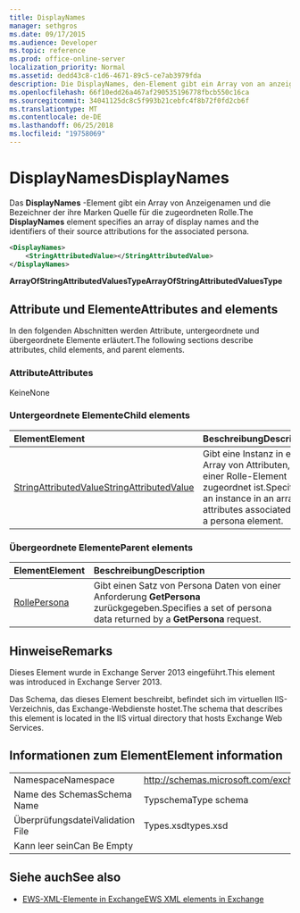 ```yaml
---
title: DisplayNames
manager: sethgros
ms.date: 09/17/2015
ms.audience: Developer
ms.topic: reference
ms.prod: office-online-server
localization_priority: Normal
ms.assetid: dedd43c8-c1d6-4671-89c5-ce7ab3979fda
description: Die DisplayNames, den-Element gibt ein Array von an anzeigen Namen und die Bezeichner der ihre Marken Quelle für die zugeordneten Rolle.
ms.openlocfilehash: 66f10edd26a467af290535196778fbcb550c16ca
ms.sourcegitcommit: 34041125dc8c5f993b21cebfc4f8b72f0fd2cb6f
ms.translationtype: MT
ms.contentlocale: de-DE
ms.lasthandoff: 06/25/2018
ms.locfileid: "19758069"
---
```

# <a name="displaynames"></a><span data-ttu-id="44b5c-103">DisplayNames</span><span class="sxs-lookup"><span data-stu-id="44b5c-103">DisplayNames</span></span>

<span data-ttu-id="44b5c-104">Das **DisplayNames** -Element gibt ein Array von Anzeigenamen und die Bezeichner der ihre Marken Quelle für die zugeordneten Rolle.</span><span class="sxs-lookup"><span data-stu-id="44b5c-104">The **DisplayNames** element specifies an array of display names and the identifiers of their source attributions for the associated persona.</span></span> 
  
```xml
<DisplayNames>
    <StringAttributedValue></StringAttributedValue>
</DisplayNames>
```

 <span data-ttu-id="44b5c-105">**ArrayOfStringAttributedValuesType**</span><span class="sxs-lookup"><span data-stu-id="44b5c-105">**ArrayOfStringAttributedValuesType**</span></span>
## <a name="attributes-and-elements"></a><span data-ttu-id="44b5c-106">Attribute und Elemente</span><span class="sxs-lookup"><span data-stu-id="44b5c-106">Attributes and elements</span></span>

<span data-ttu-id="44b5c-107">In den folgenden Abschnitten werden Attribute, untergeordnete und übergeordnete Elemente erläutert.</span><span class="sxs-lookup"><span data-stu-id="44b5c-107">The following sections describe attributes, child elements, and parent elements.</span></span>
  
### <a name="attributes"></a><span data-ttu-id="44b5c-108">Attribute</span><span class="sxs-lookup"><span data-stu-id="44b5c-108">Attributes</span></span>

<span data-ttu-id="44b5c-109">Keine</span><span class="sxs-lookup"><span data-stu-id="44b5c-109">None</span></span>
  
### <a name="child-elements"></a><span data-ttu-id="44b5c-110">Untergeordnete Elemente</span><span class="sxs-lookup"><span data-stu-id="44b5c-110">Child elements</span></span>

|<span data-ttu-id="44b5c-111">**Element**</span><span class="sxs-lookup"><span data-stu-id="44b5c-111">**Element**</span></span>|<span data-ttu-id="44b5c-112">**Beschreibung**</span><span class="sxs-lookup"><span data-stu-id="44b5c-112">**Description**</span></span>|
|:-----|:-----|
|[<span data-ttu-id="44b5c-113">StringAttributedValue</span><span class="sxs-lookup"><span data-stu-id="44b5c-113">StringAttributedValue</span></span>](stringattributedvalue.md) <br/> |<span data-ttu-id="44b5c-114">Gibt eine Instanz in ein Array von Attributen, die einer Rolle-Element zugeordnet ist.</span><span class="sxs-lookup"><span data-stu-id="44b5c-114">Specifies an instance in an array of attributes associated with a persona element.</span></span>  <br/> |
   
### <a name="parent-elements"></a><span data-ttu-id="44b5c-115">Übergeordnete Elemente</span><span class="sxs-lookup"><span data-stu-id="44b5c-115">Parent elements</span></span>

|<span data-ttu-id="44b5c-116">**Element**</span><span class="sxs-lookup"><span data-stu-id="44b5c-116">**Element**</span></span>|<span data-ttu-id="44b5c-117">**Beschreibung**</span><span class="sxs-lookup"><span data-stu-id="44b5c-117">**Description**</span></span>|
|:-----|:-----|
|[<span data-ttu-id="44b5c-118">Rolle</span><span class="sxs-lookup"><span data-stu-id="44b5c-118">Persona</span></span>](persona.md) <br/> |<span data-ttu-id="44b5c-119">Gibt einen Satz von Persona Daten von einer Anforderung **GetPersona** zurückgegeben.</span><span class="sxs-lookup"><span data-stu-id="44b5c-119">Specifies a set of persona data returned by a **GetPersona** request.</span></span>  <br/> |
   
## <a name="remarks"></a><span data-ttu-id="44b5c-120">Hinweise</span><span class="sxs-lookup"><span data-stu-id="44b5c-120">Remarks</span></span>

<span data-ttu-id="44b5c-121">Dieses Element wurde in Exchange Server 2013 eingeführt.</span><span class="sxs-lookup"><span data-stu-id="44b5c-121">This element was introduced in Exchange Server 2013.</span></span>
  
<span data-ttu-id="44b5c-122">Das Schema, das dieses Element beschreibt, befindet sich im virtuellen IIS-Verzeichnis, das Exchange-Webdienste hostet.</span><span class="sxs-lookup"><span data-stu-id="44b5c-122">The schema that describes this element is located in the IIS virtual directory that hosts Exchange Web Services.</span></span>
  
## <a name="element-information"></a><span data-ttu-id="44b5c-123">Informationen zum Element</span><span class="sxs-lookup"><span data-stu-id="44b5c-123">Element information</span></span>

|||
|:-----|:-----|
|<span data-ttu-id="44b5c-124">Namespace</span><span class="sxs-lookup"><span data-stu-id="44b5c-124">Namespace</span></span>  <br/> |http://schemas.microsoft.com/exchange/services/2006/types  <br/> |
|<span data-ttu-id="44b5c-125">Name des Schemas</span><span class="sxs-lookup"><span data-stu-id="44b5c-125">Schema Name</span></span>  <br/> |<span data-ttu-id="44b5c-126">Typschema</span><span class="sxs-lookup"><span data-stu-id="44b5c-126">Type schema</span></span>  <br/> |
|<span data-ttu-id="44b5c-127">Überprüfungsdatei</span><span class="sxs-lookup"><span data-stu-id="44b5c-127">Validation File</span></span>  <br/> |<span data-ttu-id="44b5c-128">Types.xsd</span><span class="sxs-lookup"><span data-stu-id="44b5c-128">types.xsd</span></span>  <br/> |
|<span data-ttu-id="44b5c-129">Kann leer sein</span><span class="sxs-lookup"><span data-stu-id="44b5c-129">Can Be Empty</span></span>  <br/> ||
   
## <a name="see-also"></a><span data-ttu-id="44b5c-130">Siehe auch</span><span class="sxs-lookup"><span data-stu-id="44b5c-130">See also</span></span>

- [<span data-ttu-id="44b5c-131">EWS-XML-Elemente in Exchange</span><span class="sxs-lookup"><span data-stu-id="44b5c-131">EWS XML elements in Exchange</span></span>](ews-xml-elements-in-exchange.md)

